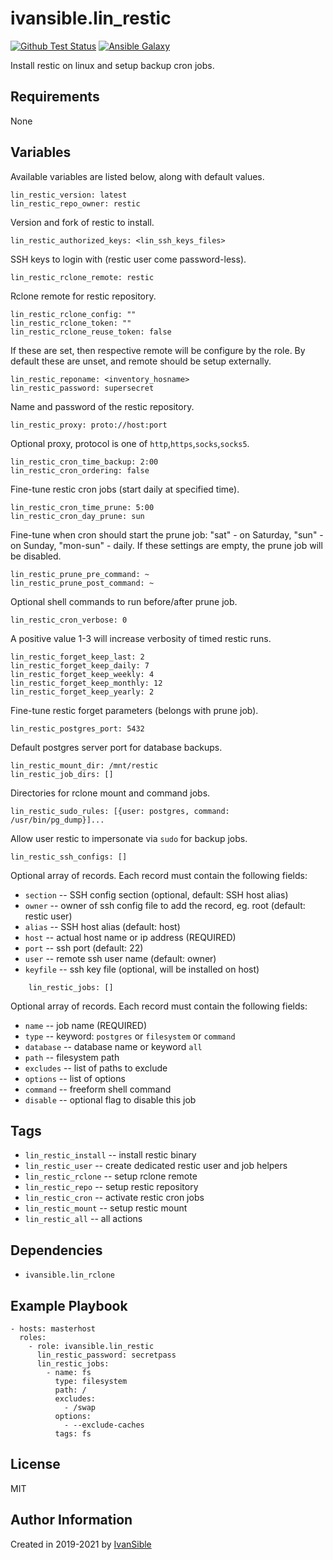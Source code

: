 # ivansible.lin_restic

[![Github Test Status](https://github.com/ivansible/lin-restic/workflows/test/badge.svg?branch=master)](https://github.com/ivansible/lin-restic/actions)
[![Ansible Galaxy](https://img.shields.io/badge/galaxy-ivansible.lin__restic-68a.svg?style=flat)](https://galaxy.ansible.com/ivansible/lin_restic/)

Install restic on linux and setup backup cron jobs.


## Requirements

None


## Variables

Available variables are listed below, along with default values.

    lin_restic_version: latest
    lin_restic_repo_owner: restic
Version and fork of restic to install.

    lin_restic_authorized_keys: <lin_ssh_keys_files>
SSH keys to login with (restic user come password-less).

    lin_restic_rclone_remote: restic
Rclone remote for restic repository.

    lin_restic_rclone_config: ""
    lin_restic_rclone_token: ""
    lin_restic_rclone_reuse_token: false
If these are set, then respective remote will be configure by the role.
By default these are unset, and remote should be setup externally.

    lin_restic_reponame: <inventory_hosname>
    lin_restic_password: supersecret
Name and password of the restic repository.

    lin_restic_proxy: proto://host:port
Optional proxy, protocol is one of `http`,`https`,`socks`,`socks5`.

    lin_restic_cron_time_backup: 2:00
    lin_restic_cron_ordering: false
Fine-tune restic cron jobs (start daily at specified time).

    lin_restic_cron_time_prune: 5:00
    lin_restic_cron_day_prune: sun
Fine-tune when cron should start the prune job:
"sat" - on Saturday, "sun" - on Sunday, "mon-sun" - daily.
If these settings are empty, the prune job will be disabled.

    lin_restic_prune_pre_command: ~
    lin_restic_prune_post_command: ~
Optional shell commands to run before/after prune job.

    lin_restic_cron_verbose: 0
A positive value 1-3 will increase verbosity of timed restic runs.

    lin_restic_forget_keep_last: 2
    lin_restic_forget_keep_daily: 7
    lin_restic_forget_keep_weekly: 4
    lin_restic_forget_keep_monthly: 12
    lin_restic_forget_keep_yearly: 2
Fine-tune restic forget parameters (belongs with prune job).

    lin_restic_postgres_port: 5432
Default postgres server port for database backups.

    lin_restic_mount_dir: /mnt/restic
    lin_restic_job_dirs: []
Directories for rclone mount and command jobs.

    lin_restic_sudo_rules: [{user: postgres, command: /usr/bin/pg_dump}]...
Allow user restic to impersonate via `sudo` for backup jobs.

    lin_restic_ssh_configs: []
Optional array of records. Each record must contain the following fields:
  - `section`  -- SSH config section (optional, default: SSH host alias)
  - `owner`    -- owner of ssh config file to add the record, eg. root (default: restic user)
  - `alias`    -- SSH host alias (default: host)
  - `host`     -- actual host name or ip address (REQUIRED)
  - `port`     -- ssh port (default: 22)
  - `user`     -- remote ssh user name (default: owner)
  - `keyfile`  -- ssh key file (optional, will be installed on host)

```
    lin_restic_jobs: []
```
Optional array of records. Each record must contain the following fields:
  - `name`     -- job name (REQUIRED)
  - `type`     -- keyword: `postgres` or `filesystem` or `command`
  - `database` -- database name or keyword `all`
  - `path`     -- filesystem path
  - `excludes` -- list of paths to exclude
  - `options`  -- list of options
  - `command`  -- freeform shell command
  - `disable`  -- optional flag to disable this job


## Tags

- `lin_restic_install` -- install restic binary
- `lin_restic_user` -- create dedicated restic user and job helpers
- `lin_restic_rclone` -- setup rclone remote
- `lin_restic_repo` -- setup restic repository
- `lin_restic_cron` -- activate restic cron jobs
- `lin_restic_mount` -- setup restic mount
- `lin_restic_all` -- all actions


## Dependencies

- `ivansible.lin_rclone`


## Example Playbook

    - hosts: masterhost
      roles:
        - role: ivansible.lin_restic
          lin_restic_password: secretpass
          lin_restic_jobs:
            - name: fs
              type: filesystem
              path: /
              excludes:
                - /swap
              options:
                - --exclude-caches
              tags: fs


## License

MIT

## Author Information

Created in 2019-2021 by [IvanSible](https://github.com/ivansible)
